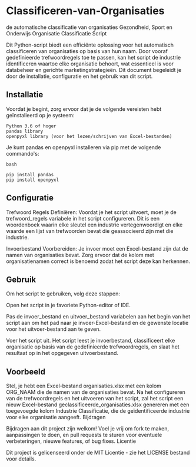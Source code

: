 # Classificeren-van-Organisaties
de automatische classificatie van organisaties Gezondheid, Sport en Onderwijs
Organisatie Classificatie Script

Dit Python-script biedt een efficiënte oplossing voor het automatisch classificeren van organisaties op basis van hun naam. Door vooraf gedefinieerde trefwoordregels toe te passen, kan het script de industrie identificeren waartoe elke organisatie behoort, wat essentieel is voor databeheer en gerichte marketingstrategieën. Dit document begeleidt je door de installatie, configuratie en het gebruik van dit script.

## Installatie

Voordat je begint, zorg ervoor dat je de volgende vereisten hebt geïnstalleerd op je systeem:

    Python 3.6 of hoger
    pandas library
    openpyxl library (voor het lezen/schrijven van Excel-bestanden)

Je kunt pandas en openpyxl installeren via pip met de volgende commando's:

    bash

    pip install pandas
    pip install openpyxl

## Configuratie

Trefwoord Regels Definiëren: Voordat je het script uitvoert, moet je de trefwoord_regels variabele in het script configureren. Dit is een woordenboek waarin elke sleutel een industrie vertegenwoordigt en elke waarde een lijst van trefwoorden bevat die geassocieerd zijn met die industrie.

Invoerbestand Voorbereiden: Je invoer moet een Excel-bestand zijn dat de namen van organisaties bevat. Zorg ervoor dat de kolom met organisatienamen correct is benoemd zodat het script deze kan herkennen.

## Gebruik

Om het script te gebruiken, volg deze stappen:

Open het script in je favoriete Python-editor of IDE.
    
Pas de invoer_bestand en uitvoer_bestand variabelen aan het begin van het script aan om het pad naar je invoer-Excel-bestand en de gewenste locatie voor het uitvoer-bestand aan te geven.

Voer het script uit. Het script leest je invoerbestand, classificeert elke organisatie op basis van de gedefinieerde trefwoordregels, en slaat het resultaat op in het opgegeven uitvoerbestand.

    
## Voorbeeld

Stel, je hebt een Excel-bestand organisaties.xlsx met een kolom ORG_NAAM die de namen van de organisaties bevat. Na het configureren van de trefwoordregels en het uitvoeren van het script, zal het script een nieuw Excel-bestand geclassificeerde_organisaties.xlsx genereren met een toegevoegde kolom Industrie Classificatie, die de geïdentificeerde industrie voor elke organisatie aangeeft.
Bijdragen

Bijdragen aan dit project zijn welkom! Voel je vrij om fork te maken, aanpassingen te doen, en pull requests te sturen voor eventuele verbeteringen, nieuwe features, of bug fixes.
Licentie

Dit project is gelicenseerd onder de MIT Licentie - zie het LICENSE bestand voor details.
